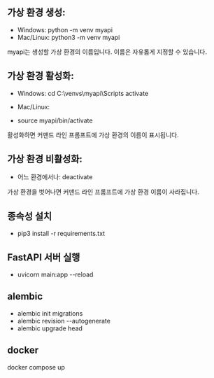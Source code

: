 ## 가상 환경 생성:

- Windows: python -m venv myapi
- Mac/Linux: python3 -m venv myapi
  
myapi는 생성할 가상 환경의 이름입니다. 이름은 자유롭게 지정할 수 있습니다.
## 가상 환경 활성화:
- Windows:
    cd C:\venvs\myapi\Scripts
    activate

- Mac/Linux:
- source myapi/bin/activate
  
활성화하면 커맨드 라인 프롬프트에 가상 환경의 이름이 표시됩니다.
## 가상 환경 비활성화:
- 어느 환경에서나: deactivate
  
가상 환경을 벗어나면 커맨드 라인 프롬프트에 가상 환경 이름이 사라집니다.

## 종속성 설치
* pip3 install -r requirements.txt
## FastAPI 서버 실행
* uvicorn main:app --reload


## alembic
* alembic init migrations
* alembic revision --autogenerate
* alembic upgrade head

## docker
docker compose up
